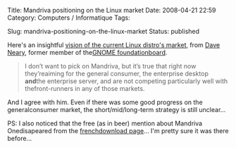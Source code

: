 Title: Mandriva positioning on the Linux market
Date: 2008-04-21 22:59
Category: Computers / Informatique
Tags: <?xml version="1.0" encoding="utf-8"?>

Slug: mandriva-positioning-on-the-linux-market
Status: published

Here's an insightful [vision of the current Linux distro's market](\%22http://blogs.gnome.org/bolsh/2008/04/21/red-hat-novell-canonical-and-the-free-software-desktop\%22), from [Dave Neary](\%22http://blogs.gnome.org/bolsh\%22), former member of the[GNOME foundationboard](\%22http://foundation.gnome.org/about/\%22).

> I don’t want to pick on Mandriva, but it’s true that right now they’reaiming for the general consumer, the enterprise desktop **and**the enterprise server, and are not competing particularly well with thefront-runners in any of those markets.

And I agree with him. Even if there was some good progress on the generalconsumer market, the short/mid/long-term strategy is still unclear...

PS: I also noticed that the free (as in beer) mention about Mandriva Onedisapeared from the [frenchdownload page](\%22http://www.mandriva.com/fr\%22)... I'm pretty sure it was there before...
